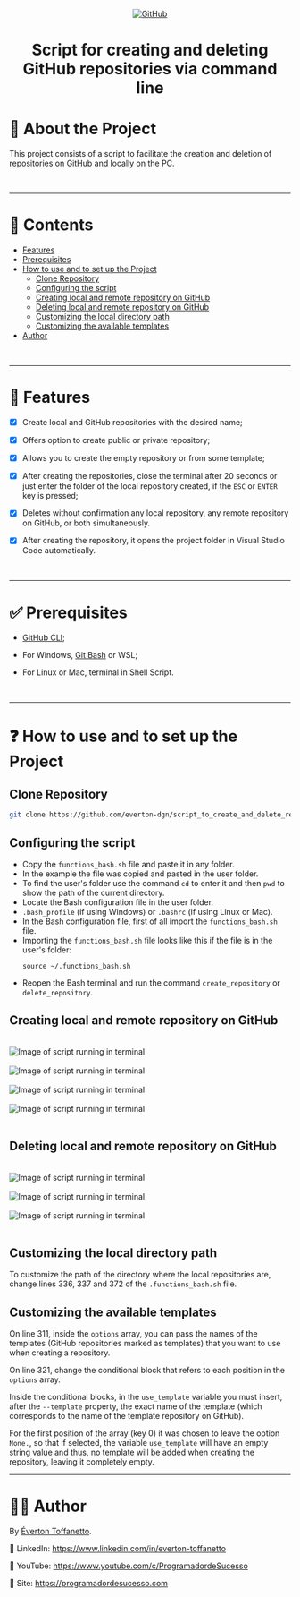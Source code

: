 <div align="center">

<a href="./LICENSE">![GitHub](https://img.shields.io/github/license/everton-dgn/script_to_create_and_delete_repositories?style=plastic)</a>

</div>

<h1 align="center">Script for creating and deleting GitHub repositories via command line</h1>


# :memo: About the Project

This project consists of a script to facilitate the creation and deletion of repositories on GitHub and locally on the PC. 

<br />

---

# :pushpin: Contents

- [Features](#triangular_flag_on_post-features)
- [Prerequisites](#white_check_mark-prerequisites)
- [How to use and to set up the Project](#question-how-to-use-and-to-set-up-the-project)
  - [Clone Repository](#clone-repository)
  - [Configuring the script](#configuring-the-script)
  - [Creating local and remote repository on GitHub](#creating-local-and-remote-repository-on-github)
  - [Deleting local and remote repository on GitHub](#deleting-local-and-remote-repository-on-github)
  - [Customizing the local directory path](#customizing-the-local-directory-path)
  - [Customizing the available templates](#customizing-the-available-templates)
- [Author](#technologist-author)

<br />

---

# :triangular_flag_on_post: Features

- [x] Create local and GitHub repositories with the desired name;

- [x] Offers option to create public or private repository;

- [x] Allows you to create the empty repository or from some template;

- [x] After creating the repositories, close the terminal after 20 seconds or just enter the folder of the local repository created, if the `ESC` or `ENTER` key is pressed;

- [x] Deletes without confirmation any local repository, any remote repository on GitHub, or both simultaneously.

- [x] After creating the repository, it opens the project folder in Visual Studio Code automatically.

<br />

---

# :white_check_mark: Prerequisites

- [GitHub CLI](https://cli.github.com/);

- For Windows, [Git Bash](https://git-scm.com/downloads) or WSL;
  
- For Linux or Mac, terminal in Shell Script.


<br />

---

# :question: How to use and to set up the Project

## Clone Repository

```bash
git clone https://github.com/everton-dgn/script_to_create_and_delete_repositories.git
```

## Configuring the script

- Copy the `functions_bash.sh` file and paste it in any folder. 
- In the example the file was copied and pasted in the user folder.
- To find the user's folder use the command `cd` to enter it and then `pwd` to show the path of the current directory.
- Locate the Bash configuration file in the user folder.
- `.bash_profile` (if using Windows) or `.bashrc` (if using Linux or Mac).
- In the Bash configuration file, first of all import the `functions_bash.sh` file.
- Importing the `functions_bash.sh` file looks like this if the file is in the user's folder:
  ```shell
  source ~/.functions_bash.sh
  ```
- Reopen the Bash terminal and run the command `create_repository` or `delete_repository`.

## Creating local and remote repository on GitHub

<br />

<img src="screenshots/1.png" alt="Image of script running in terminal">

<br />
<br />

<img src="screenshots/2.png" alt="Image of script running in terminal">

<br />
<br />

<img src="screenshots/3.png" alt="Image of script running in terminal">

<br />
<br />

<img src="screenshots/4.png" alt="Image of script running in terminal">

<br />
<br />

## Deleting local and remote repository on GitHub

<br />

<img src="screenshots/5.png" alt="Image of script running in terminal">

<br />
<br />

<img src="screenshots/6.png" alt="Image of script running in terminal">

<br />
<br />

<img src="screenshots/7.png" alt="Image of script running in terminal">

<br />
<br />

## Customizing the local directory path

To customize the path of the directory where the local repositories are, change lines 336, 337 and 372 of the `.functions_bash.sh` file.

## Customizing the available templates

On line 311, inside the `options` array, you can pass the names of the templates (GitHub repositories marked as templates) that you want to use when creating a repository.

On line 321, change the conditional block that refers to each position in the `options` array. 

Inside the conditional blocks, in the `use_template` variable you must insert, after the `--template` property, the exact name of the template (which corresponds to the name of the template repository on GitHub).

For the first position of the array (key 0) it was chosen to leave the option `None.`, so that if selected, the variable `use_template` will have an empty string value and thus, no template will be added when creating the repository, leaving it completely empty.

---

# :technologist: Author

By [Éverton Toffanetto](https://programadordesucesso.com).

:link: LinkedIn: https://www.linkedin.com/in/everton-toffanetto

:link: YouTube: https://www.youtube.com/c/ProgramadordeSucesso

:link: Site: https://programadordesucesso.com
